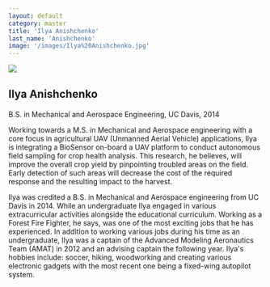 ```yaml
---
layout: default
category: master
title: 'Ilya Anishchenko'
last_name: 'Anishchenko'
image: '/images/Ilya%20Anishchenko.jpg'
---
```


<img src="{{ page.image }}">

<h2 class="team-title">Ilya Anishchenko</h2>
<h4 class="team-position"></h4>
<p>B.S. in Mechanical and Aerospace Engineering, UC Davis, 2014</p>
<p>Working towards a M.S. in Mechanical and Aerospace engineering with a core focus in agricultural UAV (Unmanned Aerial Vehicle) applications, Ilya is integrating a BioSensor on-board a UAV platform to conduct autonomous field sampling for crop health analysis. This research, he believes, will improve the overall crop yield by pinpointing troubled areas on the field. Early detection of such areas will decrease the cost of the required response and the resulting impact to the harvest.</p>
<p>Ilya was credited a B.S. in Mechanical and Aerospace engineering from UC Davis in 2014. While an undergraduate Ilya engaged in various extracurricular activities alongside the educational curriculum. Working as a Forest Fire Fighter, he says, was one of the most exciting jobs that he has experienced. In addition to working various jobs during his time as an undergraduate, Ilya was a captain of the Advanced Modeling Aeronautics Team (AMAT) in 2012 and an advising captain the following year. Ilya's hobbies include: soccer, hiking, woodworking and creating various electronic gadgets with the most recent one being a fixed-wing autopilot system.</p>
<ul class="team-member-other-info"></ul>
